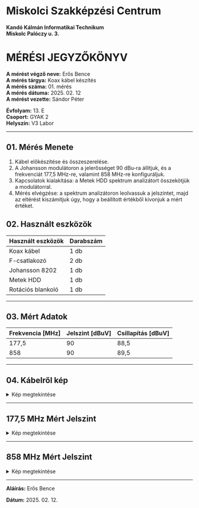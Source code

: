 # Miskolci Szakképzési Centrum  
**Kandó Kálmán Informatikai Technikum**  
**Miskolc Palóczy u. 3.**

# MÉRÉSI JEGYZŐKÖNYV

**A mérést végző neve:** Erős Bence  
**A mérés tárgya:** Koax kábel készítés <br>
**A mérés száma:** 01. mérés  
**A mérés dátuma:** 2025. 02. 12  
**A mérést vezette:** Sándor Péter  

**Évfolyam:** 13. E  
**Csoport:** GYAK 2  
**Helyszín:** V3 Labor 

---

## 01. Mérés Menete

1. Kábel előkészítése és összeszerelése.
2. A Johansson modulátoron a jelerősséget 90 dBu-ra állítjuk, és a frekvenciát 177,5 MHz-re, valamint 858 MHz-re konfiguráljuk.
3. Kapcsolatok kialakítása: a Metek HDD spektrum analizátort összekötjük a modulátorral.
4. Mérés elvégzése: a spektrum analizátoron leolvassuk a jelszintet, majd az eltérést kiszámítjuk úgy, hogy a beállított értékből 
kivonjuk a mért értéket.



## 02. Használt eszközök

| Használt eszközök      | Darabszám |
|-------------------------|----------|
| Koax kábel             | 1 db     |
| F-csatlakozó           | 2 db     |
| Johansson 8202         | 1 db     |
| Metek HDD             | 1 db     |
| Rotációs blankoló      | 1 db     |

---


## 03. Mért Adatok

| Frekvencia [MHz] | Jelszint [dBuV] | Csillapítás [dBuV] |
|------------------|----------------|---------------------|
| 177,5            |  90            | 88,5                |
| 858              |  90            | 89,5                |

---

## 04. Kábelről kép

<details>


<summary>Kép megtekintése</summary>

<img src="https://github.com/user-attachments/assets/da4063f3-f233-45dc-ba04-c781cf445212" width="300px">

<img src="https://github.com/user-attachments/assets/42fe7f85-e967-48c8-af57-1b6d1097bcef" width="300px">

</details>

---

## 177,5 MHz Mért Jelszint

<details>


<summary>Kép megtekintése</summary>

<img src="https://github.com/user-attachments/assets/988d9883-a088-4397-ac43-b0d2d0ed0209">

</details>

---

## 858 MHz Mért Jelszint

<details>


<summary>Kép megtekintése</summary>

<img src="https://github.com/user-attachments/assets/30a7d345-cb6d-4fda-90ef-16dbf9ff5e8f">

</details>

---

**Aláírás:** Erős Bence 

**Dátum:** 2025. 02. 12.

